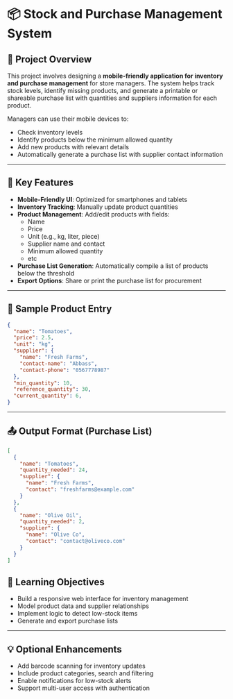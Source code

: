 
# 📦 Stock and Purchase Management System

## 📘 Project Overview
This project involves designing a **mobile-friendly application for inventory and purchase management** for store managers. The system helps track stock levels, identify missing products, and generate a printable or shareable purchase list with quantities and suppliers information for each product.

Managers can use their mobile devices to:
- Check inventory levels
- Identify products below the minimum allowed quantity
- Add new products with relevant details
- Automatically generate a purchase list with supplier contact information

---

## 📱 Key Features
- **Mobile-Friendly UI**: Optimized for smartphones and tablets
- **Inventory Tracking**: Manually update product quantities
- **Product Management**: Add/edit products with fields:
  - Name
  - Price
  - Unit (e.g., kg, liter, piece)
  - Supplier name and contact
  - Minimum allowed quantity
  - etc
- **Purchase List Generation**: Automatically compile a list of products below the threshold
- **Export Options**: Share or print the purchase list for procurement

---

## 🧾 Sample Product Entry
```json
{
  "name": "Tomatoes",
  "price": 2.5,
  "unit": "kg",
  "supplier": {
    "name": "Fresh Farms",
    "contact-name": "Abbass",
    "contact-phone": "0567778987"
  },
  "min_quantity": 10,
  "reference_quantity": 30,
  "current_quantity": 6,
}
```

---

## 📤 Output Format (Purchase List)
```json
[
  {
    "name": "Tomatoes",
    "quantity_needed": 24,
    "supplier": {
      "name": "Fresh Farms",
      "contact": "freshfarms@example.com"
    }
  },
  {
    "name": "Olive Oil",
    "quantity_needed": 2,
    "supplier": {
      "name": "Olive Co",
      "contact": "contact@oliveco.com"
    }
  }
]
```


## 🎯 Learning Objectives
- Build a responsive web interface for inventory management
- Model product data and supplier relationships
- Implement logic to detect low-stock items
- Generate and export purchase lists

---

## 💡 Optional Enhancements
- Add barcode scanning for inventory updates
- Include product categories, search and filtering
- Enable notifications for low-stock alerts
- Support multi-user access with authentication
